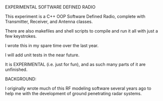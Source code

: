 EXPERIMENTAL SOFTWARE DEFINED RADIO

This experiment is a C++ OOP Software Defined Radio, complete with Transmitter, Receiver, and Antenna classes. 

There are also makefiles and shell scripts to compile and run it all with just a few keystrokes.

I wrote this in my spare time over the last year.

I will add unit tests in the near future.

It is EXPERIMENTAL (i.e. just for fun), and as such many parts of it are unfinished.


BACKGROUND:

I originally wrote much of this RF modeling software several years ago to help me with the development of ground penetrating radar systems. 

